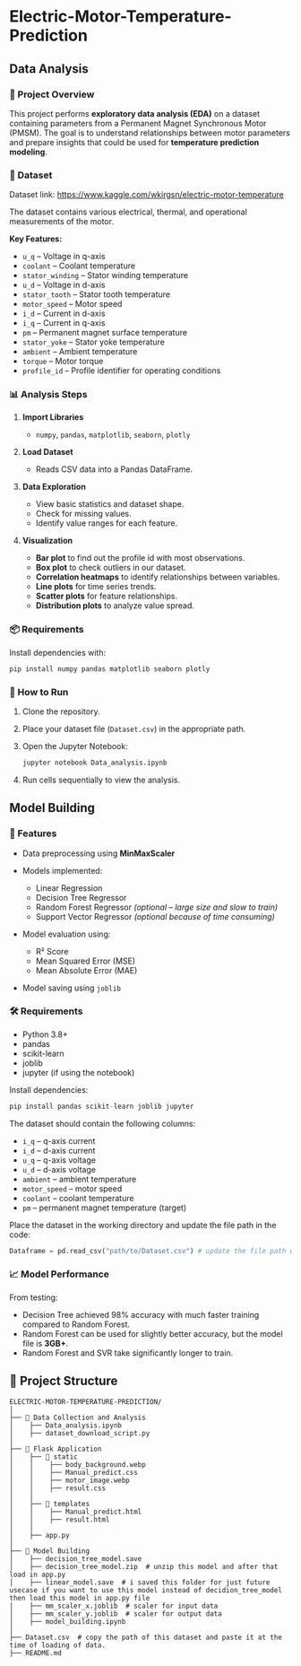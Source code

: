 # Electric-Motor-Temperature-Prediction

## Data Analysis

### 📌 Project Overview

This project performs **exploratory data analysis (EDA)** on a dataset containing parameters from a Permanent Magnet Synchronous Motor (PMSM). The goal is to understand relationships between motor parameters and prepare insights that could be used for **temperature prediction modeling**.

### 📂 Dataset

Dataset link: https://www.kaggle.com/wkirgsn/electric-motor-temperature

The dataset contains various electrical, thermal, and operational measurements of the motor.

**Key Features:**

* `u_q` – Voltage in q-axis
* `coolant` – Coolant temperature
* `stator_winding` – Stator winding temperature
* `u_d` – Voltage in d-axis
* `stator_tooth` – Stator tooth temperature
* `motor_speed` – Motor speed
* `i_d` – Current in d-axis
* `i_q` – Current in q-axis
* `pm` – Permanent magnet surface temperature
* `stator_yoke` – Stator yoke temperature
* `ambient` – Ambient temperature
* `torque` – Motor torque
* `profile_id` – Profile identifier for operating conditions

### 📊 Analysis Steps

1. **Import Libraries**

   * `numpy`, `pandas`, `matplotlib`, `seaborn`, `plotly`

2. **Load Dataset**

   * Reads CSV data into a Pandas DataFrame.

3. **Data Exploration**

   * View basic statistics and dataset shape.
   * Check for missing values.
   * Identify value ranges for each feature.

4. **Visualization**

   * **Bar plot** to find out the profile id with most observations.
   * **Box plot** to check outliers in our dataset.
   * **Correlation heatmaps** to identify relationships between variables.
   * **Line plots** for time series trends.
   * **Scatter plots** for feature relationships.
   * **Distribution plots** to analyze value spread.

### 📦 Requirements

Install dependencies with:

```python
pip install numpy pandas matplotlib seaborn plotly
```

### 🚀 How to Run

1. Clone the repository.
2. Place your dataset file (`Dataset.csv`) in the appropriate path.
3. Open the Jupyter Notebook:

   ```python
   jupyter notebook Data_analysis.ipynb
   ```
4. Run cells sequentially to view the analysis.

## Model Building

### 📌 Features

* Data preprocessing using **MinMaxScaler**
* Models implemented:

  * Linear Regression
  * Decision Tree Regressor
  * Random Forest Regressor *(optional – large size and slow to train)*
  * Support Vector Regressor *(optional because of time consuming)*
    
* Model evaluation using:

  * R² Score
  * Mean Squared Error (MSE)
  * Mean Absolute Error (MAE)
    
* Model saving using `joblib`

### 🛠 Requirements

* Python 3.8+
* pandas
* scikit-learn
* joblib
* jupyter (if using the notebook)

Install dependencies:

```python
pip install pandas scikit-learn joblib jupyter
```

The dataset should contain the following columns:

* `i_q` – q-axis current
* `i_d` – d-axis current
* `u_q` – q-axis voltage
* `u_d` – d-axis voltage
* `ambient` – ambient temperature
* `motor_speed` – motor speed
* `coolant` – coolant temperature
* `pm` – permanent magnet temperature (target)

Place the dataset in the working directory and update the file path in the code:

```python
Dataframe = pd.read_csv("path/to/Dataset.csv") # update the file path with your dataset path
```

### 📈 Model Performance

From testing:

* Decision Tree achieved 98% accuracy with much faster training compared to Random Forest.
* Random Forest can be used for slightly better accuracy, but the model file is **3GB+**.
* Random Forest and SVR take significantly longer to train.

## 📂 Project Structure
```
ELECTRIC-MOTOR-TEMPERATURE-PREDICTION/
│
├── 📁 Data Collection and Analysis
│    ├── Data_analysis.ipynb
│    ├── dataset_download_script.py
│
├── 📁 Flask Application
│    ├── 📁 static
│    │    ├── body_background.webp
│    │    ├── Manual_predict.css
│    │    ├── motor_image.webp
│    │    ├── result.css
│    │
│    ├── 📁 templates
│    │    ├── Manual_predict.html
│    │    ├── result.html
│    │
│    ├── app.py
│
├── 📁 Model Building
│    ├── decision_tree_model.save
│    ├── decision_tree_model.zip  # unzip this model and after that load in app.py
│    ├── linear_model.save  # i saved this folder for just future usecase if you want to use this model instead of decidion_tree_model then load this model in app.py file 
│    ├── mm_scaler_x.joblib  # scaler for input data
│    ├── mm_scaler_y.joblib  # scaler for output data
│    ├── model_building.ipynb  
│
├── Dataset.csv  # copy the path of this dataset and paste it at the time of loading of data.
├── README.md
```


